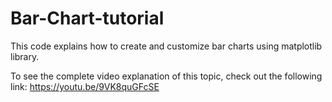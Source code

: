 # Bar-Chart-tutorial
This code explains how to create and customize bar charts using matplotlib library. 

To see the complete video explanation of this topic, check out the following link: https://youtu.be/9VK8quGFcSE
